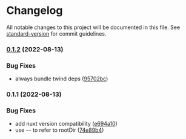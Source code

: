 # Changelog

All notable changes to this project will be documented in this file. See [standard-version](https://github.com/conventional-changelog/standard-version) for commit guidelines.

### [0.1.2](https://github.com/pi0/nuxt-twind/compare/v0.1.1...v0.1.2) (2022-08-13)


### Bug Fixes

* always bundle twind deps ([95702bc](https://github.com/pi0/nuxt-twind/commit/95702bc8e4b8e26c829fbdd40665b27410523b27))

### 0.1.1 (2022-08-13)


### Bug Fixes

* add nuxt version compatibility ([e694a10](https://github.com/pi0/nuxt-twind/commit/e694a10f6ce684542dc6efbd97aa5288f2fe0752))
* use `~~` to refer to rootDir ([74e89b4](https://github.com/pi0/nuxt-twind/commit/74e89b43d87b3a030602d6b9d467dc77ac09684b))
